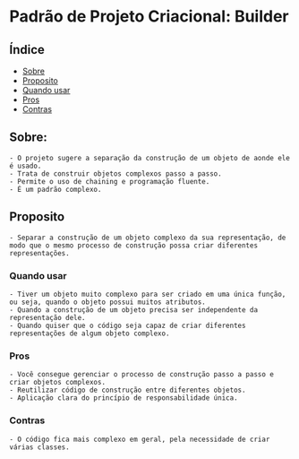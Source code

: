 # Padrão de Projeto Criacional: Builder
## Índice
- [Sobre](#sobre)
- [Proposito](#proposito)
- [Quando usar](#quando-usar)
- [Pros](#pros)
- [Contras](#contras)

## Sobre:
    - O projeto sugere a separação da construção de um objeto de aonde ele é usado.
    - Trata de construir objetos complexos passo a passo.
    - Permite o uso de chaining e programação fluente.
    - É um padrão complexo.

## Proposito
    - Separar a construção de um objeto complexo da sua representação, de modo que o mesmo processo de construção possa criar diferentes representações.
    

### Quando usar
    - Tiver um objeto muito complexo para ser criado em uma única função, ou seja, quando o objeto possui muitos atributos.
    - Quando a construção de um objeto precisa ser independente da representação dele.
    - Quando quiser que o código seja capaz de criar diferentes representações de algum objeto complexo.

### Pros
    - Você consegue gerenciar o processo de construção passo a passo e criar objetos complexos.
    - Reutilizar código de construção entre diferentes objetos.
    - Aplicação clara do princípio de responsabilidade única.

### Contras
    - O código fica mais complexo em geral, pela necessidade de criar várias classes.